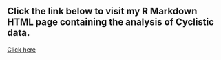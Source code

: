 ## Click the link below to visit my R Markdown HTML page containing the analysis of Cyclistic data.

[Click here](https://cameronrj.github.io/Cyclistic_data_analysis-R-/)
